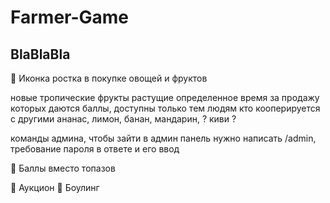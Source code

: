 # Farmer-Game

## BlaBlaBla

:seedling: Иконка ростка в покупке овощей и фруктов

новые тропические фрукты растущие определенное время за продажу которых даются баллы, 
доступны только тем людям кто кооперируется с другими
ананас, лимон, банан, мандарин, ? киви ?

команды админа, чтобы зайти в админ панель нужно написать /admin, требование пароля в ответе и его ввод

:trident: Баллы вместо топазов 

:hammer: Аукцион
:bowling: Боулинг
